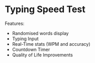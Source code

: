 # Typing Speed Test

Features:
- Randomised words display
- Typing Input
- Real-Time stats (WPM and accuracy)
- Countdown Timer
- Quality of Life Improvements

